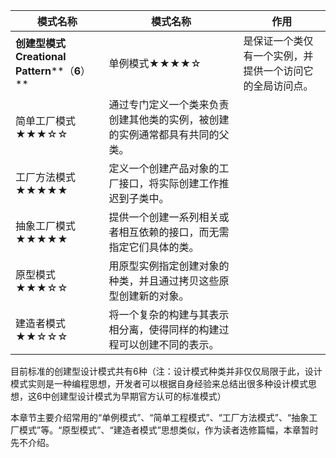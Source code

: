 | **模式名称**                                        | **模式名称**                                                 | **作用**                                                 |
| --------------------------------------------------- | ------------------------------------------------------------ | -------------------------------------------------------- |
| **创建型模式  Creational Pattern****（****6****）** | 单例模式★★★★☆                                                | 是保证一个类仅有一个实例，并提供一个访问它的全局访问点。 |
| 简单工厂模式★★★☆☆                                   | 通过专门定义一个类来负责创建其他类的实例，被创建的实例通常都具有共同的父类。 |                                                          |
| 工厂方法模式★★★★★                                   | 定义一个创建产品对象的工厂接口，将实际创建工作推迟到子类中。 |                                                          |
| 抽象工厂模式★★★★★                                   | 提供一个创建一系列相关或者相互依赖的接口，而无需指定它们具体的类。 |                                                          |
| 原型模式★★★☆☆                                       | 用原型实例指定创建对象的种类，并且通过拷贝这些原型创建新的对象。 |                                                          |
| 建造者模式★★☆☆☆                                     | 将一个复杂的构建与其表示相分离，使得同样的构建过程可以创建不同的表示。 |                                                          |

目前标准的创建型设计模式共有6种（注：设计模式种类并非仅仅局限于此，设计模式实则是一种编程思想，开发者可以根据自身经验来总结出很多种设计模式思想，这6中创建型设计模式为早期官方认可的标准模式）



本章节主要介绍常用的“单例模式”、“简单工程模式”、“工厂方法模式”、“抽象工厂模式”等。“原型模式”、“建造者模式”思想类似，作为读者选修篇幅，本章暂时先不介绍。